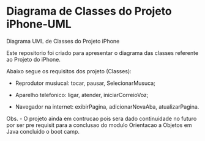 # Diagrama de Classes do Projeto iPhone-UML

Diagrama UML de Classes do Projeto iPhone


Este repositorio foi criado para apresentar o diagrama das classes referente ao Projeto do iPhone.


Abaixo segue os requisitos dos projeto (Classes):

- Reprodutor musiucal: tocar, pausar, SelecionarMusuca;

- Aparelho telefonico: ligar, atender, iniciarCorreioVoz;

- Navegador na internet: exibirPagina, adicionarNovaAba, atualizarPagina.




Obs. - O projeto ainda em contrucao pois sera dado continuidade no futuro por ser pre requisit para a conclusao do modulo Orientacao a Objetos em Java concluido o boot camp.




